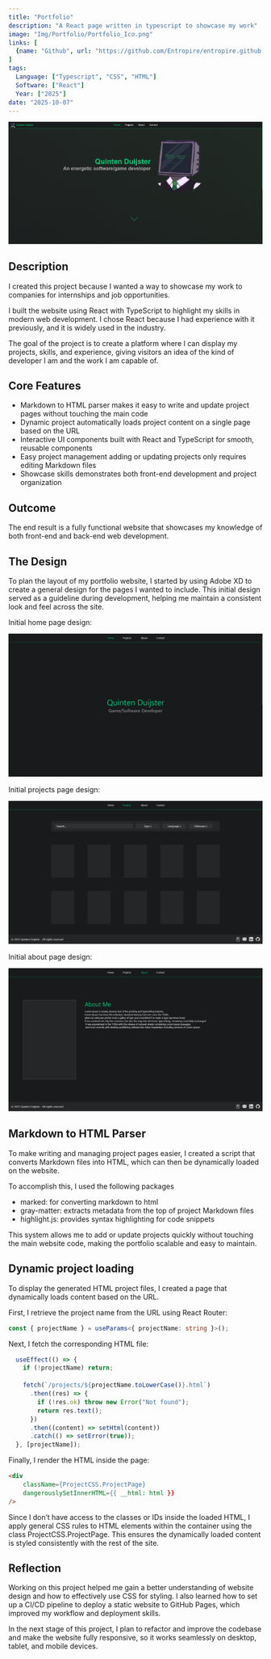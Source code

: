 ```yaml
---
title: "Portfolio"
description: "A React page written in typescript to showcase my work"
image: "Img/Portfolio/Portfolio_Ico.png"
links: [
  {name: "Github", url: "https://github.com/Entropire/entropire.github.io"}
]
tags:
  Language: ["Typescript", "CSS", "HTML"]
  Software: ["React"]
  Year: ["2025"]
date: "2025-10-07"
---
```


![Example GIF](./Img/Portfolio/Portfolio.png)

## Description
I created this project because I wanted a way to showcase my work to companies for internships and job opportunities.

I built the website using React with TypeScript to highlight my skills in modern web development.
I chose React because I had experience with it previously, and it is widely used in the industry.

The goal of the project is to create a platform where I can display my projects, 
skills, and experience, giving visitors an idea of the kind of developer I am and the work I am capable of.

## Core Features
- Markdown to HTML parser makes it easy to write and update project pages without touching the main code
- Dynamic project automatically loads project content on a single page based on the URL
- Interactive UI components built with React and TypeScript for smooth, reusable components
- Easy project management adding or updating projects only requires editing Markdown files
- Showcase skills demonstrates both front-end development and project organization

## Outcome
The end result is a fully functional website that showcases my knowledge of both front-end and back-end web development.

## The Design
To plan the layout of my portfolio website, I started by using Adobe XD to create a general design for the pages I wanted to include.
This initial design served as a guideline during development, helping me maintain a consistent look and feel across the site.

Initial home page design:

![Initial home page design](./Img/Portfolio/Home.png)

Initial projects page design:

![Initial projects page design](./Img/Portfolio/Projects.png)

Initial about page design:

![Initial about page design](./Img/Portfolio/About.png)

## Markdown to HTML Parser
To make writing and managing project pages easier, I created a script that converts Markdown files into HTML, which can then be dynamically loaded on the website.

To accomplish this, I used the following packages
- marked: for converting markdown to html
- gray-matter: extracts metadata from the top of project Markdown files
- highlight.js: provides syntax highlighting for code snippets

This system allows me to add or update projects quickly without touching the main website code, making the portfolio scalable and easy to maintain.

## Dynamic project loading
To display the generated HTML project files, I created a page that dynamically loads content based on the URL.

First, I retrieve the project name from the URL using React Router:
```typescript
const { projectName } = useParams<{ projectName: string }>();
```

Next, I fetch the corresponding HTML file:
```typescript
  useEffect(() => {
    if (!projectName) return;

    fetch(`/projects/${projectName.toLowerCase()}.html`)
      .then((res) => {
        if (!res.ok) throw new Error("Not found");
        return res.text();
      })
      .then((content) => setHtml(content))
      .catch(() => setError(true));
  }, [projectName]);
```

Finally, I render the HTML inside the page:
```html
<div
    className={ProjectCSS.ProjectPage}
    dangerouslySetInnerHTML={{ __html: html }}
/>
```

Since I don’t have access to the classes or IDs inside the loaded HTML, 
I apply general CSS rules to HTML elements within the container using the class ProjectCSS.ProjectPage. 
This ensures the dynamically loaded content is styled consistently with the rest of the site.

## Reflection
Working on this project helped me gain a better understanding of website design and how to effectively use CSS for styling. 
I also learned how to set up a CI/CD pipeline to deploy a static website to GitHub Pages, 
which improved my workflow and deployment skills.

In the next stage of this project, I plan to refactor and improve the codebase and make the website fully responsive, 
so it works seamlessly on desktop, tablet, and mobile devices.